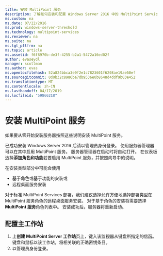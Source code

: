 ```yaml
---
title: 安装 MultiPoint 服务
description: 了解如何安装和配置 Windows Server 2016 中的 MultiPoint Services
ms.custom: na
ms.date: 07/22/2016
ms.prod: windows-server-threshold
ms.technology: multipoint-services
ms.reviewer: na
ms.suite: na
ms.tgt_pltfrm: na
ms.topic: article
ms.assetid: f6f8970b-de3f-4255-b2a1-5472a16ed02f
author: evaseydl
manager: scottman
ms.author: evas
ms.openlocfilehash: 52a824bbca3e9f2e1c7823601f6208ae19ae50ef
ms.sourcegitcommit: 0d0b32c8986ba7db9536e0b8648d4ddf9b03e452
ms.translationtype: MT
ms.contentlocale: zh-CN
ms.lasthandoff: 04/17/2019
ms.locfileid: "59866218"
---
```

# <a name="install-multipoint-services"></a>安装 MultiPoint 服务
如果要从零开始安装服务器按照这些说明安装 MultiPoint 服务。  

已成功安装 Windows Server 2016 后请以管理员身份登录。 使用服务器管理器可以在其中启用 MultiPoint 服务。 服务器管理器在启动时将自动打开。 在仪表板选择**添加角色和功能**若要启用 MultiPoint 服务，并按照向导中的说明。

在安装类型部分中可能会使用 
- 基于角色或基于功能的安装或
- 远程桌面服务安装

对于标准 MultiPoint Services 部署，我们建议选择允许方便地选择部署类型在 MultiPoint 服务角色的远程桌面服务安装。 对于基于角色的安装将需要选择**MultiPoint 服务**角色列表中。 安装成功后，服务器将重新启动。  
  
## <a name="configure-your-primary-station"></a>配置主工作站  
  
1.  上**创建 MultiPoint Server 工作站**页上，键入该监视器从键盘所指定的信函。 键盘和鼠标以该工作站，将相关联的正确密钥条目。  
2.  以管理员身份登录。  